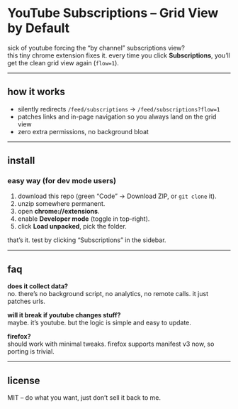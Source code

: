 # YouTube Subscriptions – Grid View by Default

sick of youtube forcing the “by channel” subscriptions view?  
this tiny chrome extension fixes it. every time you click **Subscriptions**, you’ll get the clean grid view again (`flow=1`).

---

## how it works
- silently redirects `/feed/subscriptions` → `/feed/subscriptions?flow=1`
- patches links and in-page navigation so you always land on the grid view
- zero extra permissions, no background bloat

---

## install

### easy way (for dev mode users)
1. download this repo (green “Code” → Download ZIP, or `git clone` it).
2. unzip somewhere permanent.
3. open **chrome://extensions**.
4. enable **Developer mode** (toggle in top-right).
5. click **Load unpacked**, pick the folder.

that’s it. test by clicking “Subscriptions” in the sidebar.

---

## faq
**does it collect data?**  
no. there’s no background script, no analytics, no remote calls. it just patches urls.

**will it break if youtube changes stuff?**  
maybe. it’s youtube. but the logic is simple and easy to update.

**firefox?**  
should work with minimal tweaks. firefox supports manifest v3 now, so porting is trivial.

---

## license
MIT – do what you want, just don’t sell it back to me.
